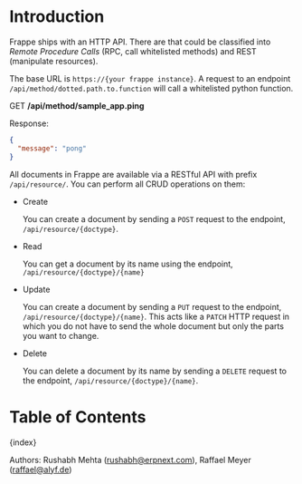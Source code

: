 <!-- add-breadcrumbs -->

# Introduction

Frappe ships with an HTTP API. There are that could be classified into *Remote Procedure Calls* (RPC, call whitelisted methods) and REST (manipulate resources).

The base URL is `https://{your frappe instance}`. A request to an endpoint `/api/method/dotted.path.to.function` will call a whitelisted python function. 

GET **/api/method/sample_app.ping**

Response:

```json
{
  "message": "pong"
}
```

All documents in Frappe are available via a RESTful API with prefix `/api/resource/`. You can perform all CRUD operations on them:

* Create

	You can create a document by sending a `POST` request to the endpoint, `/api/resource/{doctype}`.

* Read

	You can get a document by its name using the endpoint, `/api/resource/{doctype}/{name}`

* Update

	You can create a document by sending a `PUT` request to the endpoint, `/api/resource/{doctype}/{name}`. This acts like a `PATCH` HTTP request in which you do not have to send the whole document but only the parts you want to change.

* Delete

	You can delete a document by its name by sending a `DELETE` request to the endpoint, `/api/resource/{doctype}/{name}`.

# Table of Contents

{index}

Authors: Rushabh Mehta (rushabh@erpnext.com), Raffael Meyer (raffael@alyf.de)
